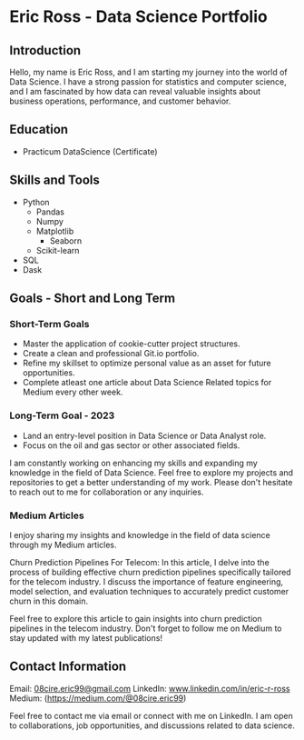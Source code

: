 # Eric Ross - Data Science Portfolio

## Introduction
Hello, my name is Eric Ross, and I am starting my journey into the world of Data Science. I have a strong passion for statistics and computer science, and I am fascinated by how data can reveal valuable insights about business operations, performance, and customer behavior.

## Education
- Practicum DataScience (Certificate)

## Skills and Tools
- Python
  - Pandas
  - Numpy
  - Matplotlib
    - Seaborn
  - Scikit-learn
- SQL
- Dask

## Goals - Short and Long Term
### Short-Term Goals
- Master the application of cookie-cutter project structures.
- Create a clean and professional Git.io portfolio.
- Refine my skillset to optimize personal value as an asset for future opportunities.
- Complete atleast one article about Data Science Related topics for Medium every other week. 

### Long-Term Goal - 2023
- Land an entry-level position in Data Science or Data Analyst role.
- Focus on the oil and gas sector or other associated fields.

I am constantly working on enhancing my skills and expanding my knowledge in the field of Data Science. Feel free to explore my projects and repositories to get a better understanding of my work. Please don't hesitate to reach out to me for collaboration or any inquiries.

### Medium Articles
I enjoy sharing my insights and knowledge in the field of data science through my Medium articles.

Churn Prediction Pipelines For Telecom: In this article, I delve into the process of building effective churn prediction pipelines specifically tailored for the telecom industry. I discuss the importance of feature engineering, model selection, and evaluation techniques to accurately predict customer churn in this domain.

Feel free to explore this article to gain insights into churn prediction pipelines in the telecom industry. Don't forget to follow me on Medium to stay updated with my latest publications!

## Contact Information
Email: 08cire.eric99@gmail.com
LinkedIn: www.linkedin.com/in/eric-r-ross
Medium: (https://medium.com/@08cire.eric99)

Feel free to contact me via email or connect with me on LinkedIn. I am open to collaborations, job opportunities, and discussions related to data science.
